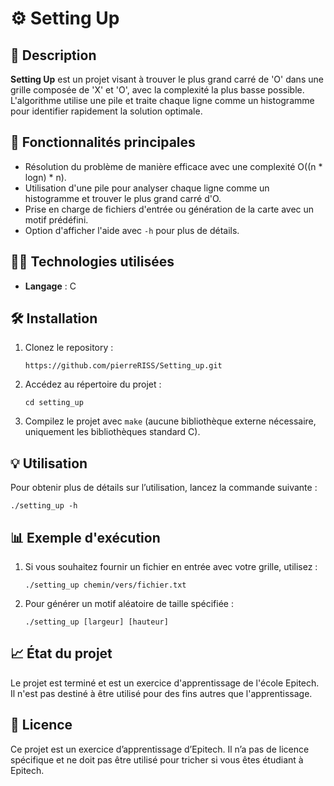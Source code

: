 # ⚙️ Setting Up

## 📜 Description

**Setting Up** est un projet visant à trouver le plus grand carré de 'O' dans une grille composée de 'X' et 'O', avec la complexité la plus basse possible. L'algorithme utilise une pile et traite chaque ligne comme un histogramme pour identifier rapidement la solution optimale.

## 🚀 Fonctionnalités principales

- Résolution du problème de manière efficace avec une complexité O((n * logn) * n).
- Utilisation d'une pile pour analyser chaque ligne comme un histogramme et trouver le plus grand carré d'O.
- Prise en charge de fichiers d'entrée ou génération de la carte avec un motif prédéfini.
- Option d'afficher l'aide avec `-h` pour plus de détails.

## 🧑‍💻 Technologies utilisées

- **Langage** : C

## 🛠️ Installation

1. Clonez le repository :
   ```
   https://github.com/pierreRISS/Setting_up.git
   ```
2. Accédez au répertoire du projet :
   ```
   cd setting_up
   ```
3. Compilez le projet avec `make` (aucune bibliothèque externe nécessaire, uniquement les bibliothèques standard C).

## 💡 Utilisation

Pour obtenir plus de détails sur l’utilisation, lancez la commande suivante :
```
./setting_up -h
```

## 📊 Exemple d'exécution

1. Si vous souhaitez fournir un fichier en entrée avec votre grille, utilisez :
   ```
   ./setting_up chemin/vers/fichier.txt
   ```
2. Pour générer un motif aléatoire de taille spécifiée :
   ```
   ./setting_up [largeur] [hauteur]
   ```

## 📈 État du projet

Le projet est terminé et est un exercice d'apprentissage de l'école Epitech. Il n'est pas destiné à être utilisé pour des fins autres que l'apprentissage.

## 📝 Licence

Ce projet est un exercice d’apprentissage d’Epitech. Il n’a pas de licence spécifique et ne doit pas être utilisé pour tricher si vous êtes étudiant à Epitech.
